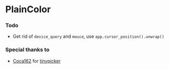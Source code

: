 # PlainColor

### Todo

- Get rid of `device_query` and `mouce`, use `app.cursor_position().unwrap()`

### Special thanks to

- <a href="https://github.com/Coca162">Coca162</a> for <a href="https://github.com/Coca162/tinypicker">tinypicker</a>
